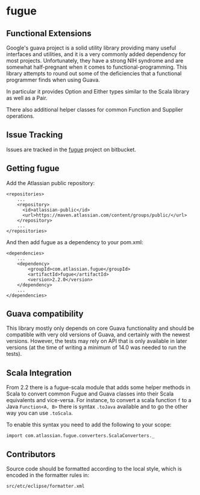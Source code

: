 # fugue

## Functional Extensions

Google's guava project is a solid utility library providing many useful interfaces
and utilities, and it is a very commonly added dependency for most projects.
Unfortunately, they have a strong NIH syndrome and are somewhat half-pregnant
when it comes to functional-programming. This library attempts to round out some 
of the deficiencies that a functional programmer finds when using Guava.

In particular it provides Option and Either types similar to the Scala library
as well as a Pair.

There also additional helper classes for common Function and Supplier operations.

## Issue Tracking

Issues are tracked in the [fugue](https://bitbucket.org/atlassian/fugue/issues) project on bitbucket.

## Getting fugue

Add the Atlassian public repository:


    <repositories>
        ...
        <repository>
          <id>atlassian-public</id>
          <url>https://maven.atlassian.com/content/groups/public/</url>
        </repository>
        ...
    </repositories>

And then add fugue as a dependency to your pom.xml:


    <dependencies>
        ...
        <dependency>
            <groupId>com.atlassian.fugue</groupId>
            <artifactId>fugue</artifactId>
            <version>2.2.0</version>
        </dependency>
        ...
    </dependencies>

## Guava compatibility

This library mostly only depends on core Guava functionality and should be compatible with
very old versions of Guava, and certainly with the newest versions. However, the tests may 
rely on API that is only available in later versions (at the time of writing a minimum of 
14.0 was needed to run the tests).

## Scala Integration

From 2.2 there is a fugue-scala module that adds some helper methods in Scala to convert common 
Fugue and Guava classes into their Scala equivalents and vice-versa. For instance, to convert a 
scala function `f` to a Java `Function<A, B>` there is syntax `.toJava` available and to go the
other way you can use `.toScala`.

To enable this syntax you need to add the following to your scope:

    import com.atlassian.fugue.converters.ScalaConverters._

## Contributors

Source code should be formatted according to the local style, which is encoded in the formatter
rules in:

    src/etc/eclipse/formatter.xml